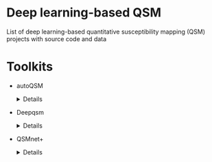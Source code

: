 # Deep learning-based QSM
List of deep learning-based quantitative susceptibility mapping (QSM) projects with source code and data

# Toolkits
- autoQSM
</br> <details><summary>Details</summary>
  <p>
     - Language: Python <br/>
     - Method: Background field correction + Dipole inversion <br/>
     - Code: https://people.eecs.berkeley.edu/~chunlei.liu/software.html (not yet available) <br/>
     - Reference: http://www.sciencedirect.com/science/article/pii/S1053811919306469 <br>
  </p>
  </details>
 
- Deepqsm
</br> <details><summary>Details</summary>
  <p>
     - Language: Python <br/>
     - Method: Dipole inversion <br/>
     - Reference: https://doi.org/10.1016/j.neuroimage.2019.03.060 <br/>
      - code: https://colab.research.google.com/github/brainhack101/IntroDL/blob/master/notebooks/2019/Bollman/Steffen_Bollman_Deep_learning_QSM_tutorial_OHBM.ipynb <br>
  </p>
  </details>
  
- QSMnet+
</br> <details><summary>Details</summary>
  <p>
     - Language: Python <br/>
     - Method: Dipole inversion <br/>
     - Code: https://github.com/SNU-LIST/QSMnet <br/>
     - Reference: https://doi.org/10.1016/j.neuroimage.2018.06.030 <br>
                  &emsp;&emsp;&emsp;&emsp;&emsp;&ensp;https://arxiv.org/abs/1909.07716
  </p>
  </details>
  
  

